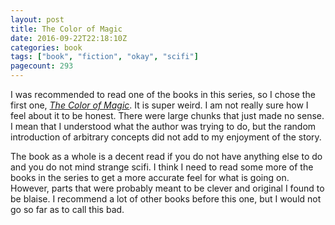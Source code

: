 ```yaml
---
layout: post
title: The Color of Magic
date: 2016-09-22T22:18:10Z
categories: book
tags: ["book", "fiction", "okay", "scifi"]
pagecount: 293
---
```


I was recommended to read one of the books in this series, so I chose the first one,
[*The Color of Magic*][color-amazon]. It is super weird. I am not really sure how I feel about it to
be honest. There were large chunks that just made no sense. I mean that I understood what the author
was trying to do, but the random introduction of arbitrary concepts did not add to my enjoyment of
the story.

The book as a whole is a decent read if you do not have anything else to do and you do not mind
strange scifi. I think I need to read some more of the books in the series to get a more accurate
feel for what is going on. However, parts that were probably meant to be clever and original I found
to be blaise. I recommend a lot of other books before this one, but I would not go so far as to call
this bad.


[color-amazon]:   https://amzn.com/B000W9399S

